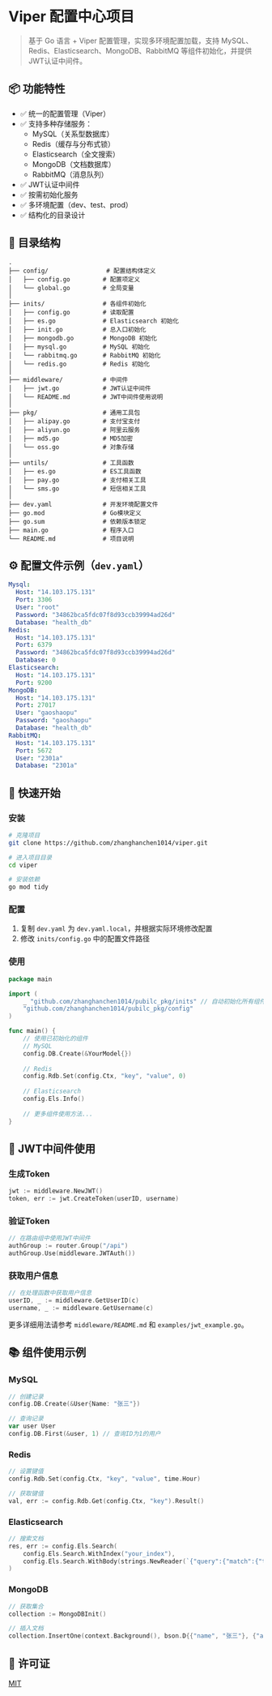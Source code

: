 # Viper 配置中心项目

> 基于 Go 语言 + Viper 配置管理，实现多环境配置加载，支持 MySQL、Redis、Elasticsearch、MongoDB、RabbitMQ 等组件初始化，并提供JWT认证中间件。

## 📦 功能特性

- ✅ 统一的配置管理（Viper）
- ✅ 支持多种存储服务：
  - MySQL（关系型数据库）
  - Redis（缓存与分布式锁）
  - Elasticsearch（全文搜索）
  - MongoDB（文档数据库）
  - RabbitMQ（消息队列）
- ✅ JWT认证中间件
- ✅ 按需初始化服务
- ✅ 多环境配置（dev、test、prod）
- ✅ 结构化的目录设计

## 📂 目录结构

```
.
├── config/                # 配置结构体定义
│   ├── config.go         # 配置项定义
│   └── global.go         # 全局变量
│
├── inits/                # 各组件初始化
│   ├── config.go         # 读取配置
│   ├── es.go             # Elasticsearch 初始化
│   ├── init.go           # 总入口初始化
│   ├── mongodb.go        # MongoDB 初始化
│   ├── mysql.go          # MySQL 初始化
│   └── rabbitmq.go       # RabbitMQ 初始化
│   └── redis.go          # Redis 初始化
│
├── middleware/           # 中间件
│   ├── jwt.go            # JWT认证中间件
│   └── README.md         # JWT中间件使用说明
│
├── pkg/                  # 通用工具包
│   ├── alipay.go         # 支付宝支付
│   ├── aliyun.go         # 阿里云服务
│   ├── md5.go            # MD5加密
│   └── oss.go            # 对象存储
│
├── untils/               # 工具函数
│   ├── es.go             # ES工具函数
│   ├── pay.go            # 支付相关工具
│   └── sms.go            # 短信相关工具
│
├── dev.yaml              # 开发环境配置文件
├── go.mod                # Go模块定义
├── go.sum                # 依赖版本锁定
├── main.go               # 程序入口
└── README.md             # 项目说明
```

## ⚙️ 配置文件示例（`dev.yaml`）

```yaml
Mysql:
  Host: "14.103.175.131"
  Port: 3306
  User: "root"
  Password: "34862bca5fdc07f8d93ccb39994ad26d"
  Database: "health_db"
Redis:
  Host: "14.103.175.131"
  Port: 6379
  Password: "34862bca5fdc07f8d93ccb39994ad26d"
  Database: 0
Elasticsearch:
  Host: "14.103.175.131"
  Port: 9200
MongoDB:
  Host: "14.103.175.131"
  Port: 27017
  User: "gaoshaopu"
  Password: "gaoshaopu"
  Database: "health_db"
RabbitMQ:
  Host: "14.103.175.131"
  Port: 5672
  User: "2301a"
  Database: "2301a"
```

## 🚀 快速开始

### 安装

```bash
# 克隆项目
git clone https://github.com/zhanghanchen1014/viper.git

# 进入项目目录
cd viper

# 安装依赖
go mod tidy
```

### 配置

1. 复制 `dev.yaml` 为 `dev.yaml.local`，并根据实际环境修改配置
2. 修改 `inits/config.go` 中的配置文件路径

### 使用

```go
package main

import (
    _ "github.com/zhanghanchen1014/pubilc_pkg/inits" // 自动初始化所有组件
    "github.com/zhanghanchen1014/pubilc_pkg/config"
)

func main() {
    // 使用已初始化的组件
    // MySQL
    config.DB.Create(&YourModel{})
    
    // Redis
    config.Rdb.Set(config.Ctx, "key", "value", 0)
    
    // Elasticsearch
    config.Els.Info()
    
    // 更多组件使用方法...
}
```

## 🔐 JWT中间件使用

### 生成Token

```go
jwt := middleware.NewJWT()
token, err := jwt.CreateToken(userID, username)
```

### 验证Token

```go
// 在路由组中使用JWT中间件
authGroup := router.Group("/api")
authGroup.Use(middleware.JWTAuth())
```

### 获取用户信息

```go
// 在处理函数中获取用户信息
userID, _ := middleware.GetUserID(c)
username, _ := middleware.GetUsername(c)
```

更多详细用法请参考 `middleware/README.md` 和 `examples/jwt_example.go`。

## 📚 组件使用示例

### MySQL

```go
// 创建记录
config.DB.Create(&User{Name: "张三"})

// 查询记录
var user User
config.DB.First(&user, 1) // 查询ID为1的用户
```

### Redis

```go
// 设置键值
config.Rdb.Set(config.Ctx, "key", "value", time.Hour)

// 获取键值
val, err := config.Rdb.Get(config.Ctx, "key").Result()
```

### Elasticsearch

```go
// 搜索文档
res, err := config.Els.Search(
    config.Els.Search.WithIndex("your_index"),
    config.Els.Search.WithBody(strings.NewReader(`{"query":{"match":{"title":"搜索关键词"}}}`)),
)
```

### MongoDB

```go
// 获取集合
collection := MongoDBInit()

// 插入文档
collection.InsertOne(context.Background(), bson.D{{"name", "张三"}, {"age", 30}})
```

## 📄 许可证

[MIT](LICENSE)

